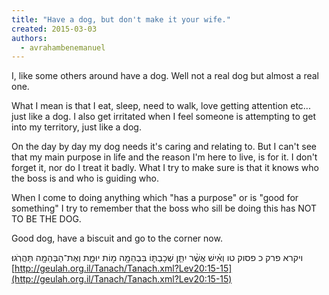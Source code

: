 ```yaml
---
title: "Have a dog, but don't make it your wife."
created: 2015-03-03
authors: 
  - avrahambenemanuel
---
```


I, like some others around have a dog. Well not a real dog but almost a real one.

What I mean is that I eat, sleep, need to walk, love getting attention etc... just like a dog. I also get irritated when I feel someone is attempting to get into my territory, just like a dog.

On the day by day my dog needs it's caring and relating to. But I can't see that my main purpose in life and the reason I'm here to live, is for it. I don't forget it, nor do I treat it badly. What I try to make sure is that it knows who the boss is and who is guiding who.

When I come to doing anything which "has a purpose" or is "good for something" I try to remember that the boss who sill be doing this has NOT TO BE THE DOG.

Good dog, have a biscuit and go to the corner now.

ויקרא פרק כ פסוק טו וְאִ֗ישׁ אֲשֶׁ֨ר יִתֵּ֧ן שְׁכָבְתּ֛וֹ בִּבְהֵמָ֖ה מ֣וֹת יוּמָ֑ת וְאֶת־הַבְּהֵמָ֖ה תַּהֲרֹֽגוּ׃ [http://geulah.org.il/Tanach/Tanach.xml?Lev20:15-15](http://geulah.org.il/Tanach/Tanach.xml?Lev20:15-15)
